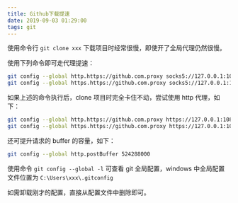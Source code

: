 ```yaml
---
title: Github下载提速
date: 2019-09-03 01:29:00
tags: git
---
```


使用命令行 `git clone xxx` 下载项目时经常很慢，即使开了全局代理仍然很慢。

使用下列命令即可走代理提速：

```bash
git config --global http.https://github.com.proxy socks5://127.0.0.1:1080
git config --global https.https://github.com.proxy socks5://127.0.0.1:1080
```

如果上述的命令执行后，clone 项目时完全卡住不动，尝试使用 http 代理，如下：

```bash
git config --global http.https://github.com.proxy https://127.0.0.1:1080
git config --global https.https://github.com.proxy https://127.0.0.1:1080
```

还可提升请求的 buffer 的容量，如下：

```bash
git config --global http.postBuffer 524288000
```

使用命令 `git config --global -l` 可查看 git 全局配置，windows 中全局配置文件位置为 `C:\Users\xxx\.gitconfig`

如需卸载刚才的配置，直接从配置文件中删除即可。
